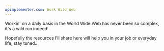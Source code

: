 ```yaml
---
wpimplementer.com: Work Wild Web
---
```


Workin' on a daily basis in the World Wide Web has never been so complex, it's a wild run indeed!

Hopefully the resources I'll share here will help you in your job or everyday life, stay tuned…
